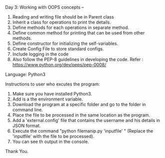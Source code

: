 Day 3:
Working with OOPS concepts –

1. Reading and writing file should be in Parent class
2. Inherit a class for operations to print the details.
3. Define methods for each operations in separate method.
4. Define common method for printing that can be used from other methods.
5. Define constructor for initializing the self-variables.
6. Create Config File to store standard configs.
7. Include logging in the code
8. Also follow the PEP-8 guidelines in developing the code. Refer : https://www.python.org/dev/peps/pep-0008/

Language:  Python3

Instructions to user who excutes the program:
1. Make sure you have installed Python3.
2. Add is a the environment variable.
3. Download the program at a specific folder and go to the folder in command line.
4. Place the file to be processed in the same location as the program.
5. Add a 'external.config' file that contains the username and his details in JSON format.
6. Execute the command "python filemanip.py 'inputfile' " (Replace the 'inputfile' with the file to be processed).
7. You can see th output in the console.


Thank You.